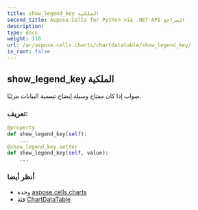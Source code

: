 ```yaml
---
title: show_legend_key الملكية
second_title: Aspose.Cells for Python via .NET API المراجع
description:
type: docs
weight: 110
url: /ar/aspose.cells.charts/chartdatatable/show_legend_key/
is_root: false
---
```

##  show_legend_key الملكية

صواب إذا كان مفتاح وسيلة إيضاح تسمية البيانات مرئيًا.
###  تعريف:
```python
@property
def show_legend_key(self):
    ...
@show_legend_key.setter
def show_legend_key(self, value):
    ...
```

###  أنظر أيضا
* وحدة [aspose.cells.charts](../../)
* فئة [ChartDataTable](/cells/python-net/ar/aspose.cells.charts/chartdatatable)
